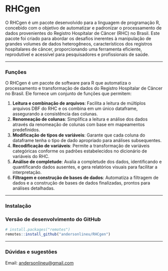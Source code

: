 # RHCgen

O RHCgen é um pacote desenvolvido para a linguagem de programação R, concebido com o objetivo de automatizar e padronizar o processamento de dados provenientes do Registro Hospitalar de Câncer (RHC) no Brasil. Este pacote foi criado para abordar os desafios inerentes à manipulação de grandes volumes de dados heterogêneos, característicos dos registros hospitalares de câncer, proporcionando uma ferramenta eficiente, reprodutível e acessível para pesquisadores e profissionais de saúde.

---

### Funções
O RHCgen é um pacote de software para R que automatiza o processamento e transformação de dados do Registro Hospitalar de Câncer no Brasil. Ele fornece um conjunto de funções que permitem:
1. **Leitura e combinação de arquivos**: Facilita a leitura de múltiplos arquivos DBF do RHC e os combina em um único dataframe, assegurando a consistência das colunas.
2. **Renomeação de colunas**: Simplifica a leitura e análise dos dados através da renomeação de colunas com base em mapeamentos predefinidos.
3. **Modificação de tipos de variáveis**: Garante que cada coluna do dataframe tenha o tipo de dado apropriado para análises subsequentes.
4. **Recodificação de variáveis**: Permite a transformação de variáveis categóricas conforme os padrões estabelecidos no dicionário de variáveis do RHC.
5. **Análise de completude**: Avalia a completude dos dados, identificando e quantificando dados ausentes, e gera relatórios visuais para facilitar a interpretação.
6. **Filtragem e construção de bases de dados**: Automatiza a filtragem de dados e a construção de bases de dados finalizadas, prontos para análises detalhadas.

---

### Instalação

### Versão de desenvolvimento do GitHub

```r
# install.packages("remotes")
remotes::install_github("andersonlineu/RHCgen")
```

---

### Dúvidas e sugestões

Email: andersonlineu@gmail.com
